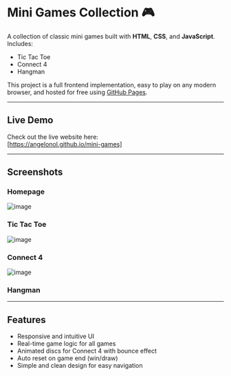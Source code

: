 # Mini Games Collection 🎮

A collection of classic mini games built with **HTML**, **CSS**, and **JavaScript**.  
Includes:

- Tic Tac Toe
- Connect 4
- Hangman

This project is a full frontend implementation, easy to play on any modern browser, and hosted for free using [GitHub Pages](https://pages.github.com/).

---
## Live Demo

Check out the live website here:  
[https://angelonol.github.io/mini-games]

---

## Screenshots

### Homepage  
![image](https://github.com/user-attachments/assets/65d6d78b-d0f5-487b-bd5e-ca39b549d15c)


### Tic Tac Toe  
![image](https://github.com/user-attachments/assets/8c690efe-7b9f-47e3-a9fb-2100ab2fd2f8)


### Connect 4  
![image](https://github.com/user-attachments/assets/1d401b08-5906-4dac-9272-f7ddc35c55ed)

### Hangman

---

## Features

- Responsive and intuitive UI  
- Real-time game logic for all games  
- Animated discs for Connect 4 with bounce effect  
- Auto reset on game end (win/draw)  
- Simple and clean design for easy navigation

